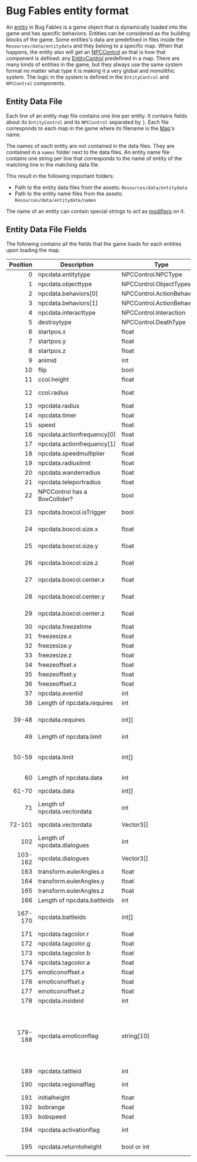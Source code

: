 # Bug Fables entity format

An [entity](../Entities/Entity.md) in Bug Fables is a game object that is dynamically loaded into the game and has specific behaviors. Entities can be considered as the building blocks of the game. Some entities's data are predefined in files inside the `Resources/data/entitydata` and they belong to a specific map. When that happens, the entity also will get an [NPCControl](../Entities/NPCControl/NPCControl.md) as that is how that component is defined: any [EntityControl](../Entities/EntityControl/EntityControl.md) predefined in a map. There are many kinds of entities in the game, but they always use the same system format no matter what type it is making it a very global and monolithic system. The logic in the system is defined in the `EntityControl` and `NPCControl` components.

## Entity Data File

Each line of an entity map file contains one line per entity. It contains fields about its `EntityControl` and its `NPCControl` separated by `}`. Each file corresponds to each map in the game where its filename is the [Map](../Enums%20and%20IDs/Maps.md)'s name.

The names of each entity are not contained in the data files. They are contained in a `names` folder next to the data files. An entity name file contains one string per line that corresponds to the name of entity of the matching line in the matching data file.

This result in the following important folders:
- Path to the entity data files from the assets: `Resources/data/entitydata`
- Path to the entity name files from the assets: `Resources/data/entitydata/names`

The name of an entity can contain special strings to act as [modifiers](../Entities/EntityControl/Modifiers.md) on it.

## Entity Data File Fields

The following contains all the fields that the game loads for each entities upon loading the map.

|Position|Description|Type|Additional information|
|--------:|-----------|----|----------------------|
|0|npcdata.entitytype|NPCControl.NPCType||
|1|npcdata.objecttype|NPCControl.ObjectTypes||
|2|npcdata.behaviors\[0\]|NPCControl.ActionBehaviors||
|3|npcdata.behaviors\[1\]|NPCControl.ActionBehaviors||
|4|npcdata.interacttype|NPCControl.Interaction||
|5|destroytype|NPCControl.DeathType||
|6|startpos.x|float||
|7|startpos.y|float||
|8|startpos.z|float||
|9|animid|int||
|10|flip|bool||
|11|ccol.height|float||
|12|ccol.radius|float|Also assigned to npcdata.colliderheight|
|13|npcdata.radius|float||
|14|npcdata.timer|float||
|15|speed|float||
|16|npcdata.actionfrequency\[0\]|float||
|17|npcdata.actionfrequency\[1\]|float||
|18|npcdata.speedmultiplier|float||
|19|npcdata.radiuslimit|float||
|20|npcdata.wanderradius|float||
|21|npcdata.teleportradius|float||
|22|NPCControl has a BoxCollider?|bool|Only applies for NPCType.Object|
|23|npcdata.boxcol.isTrigger|bool|Requires field at position 22 to be true|
|24|npcdata.boxcol.size.x|float|Requires field at position 22 to be true|
|25|npcdata.boxcol.size.y|float|Requires field at position 22 to be true|
|26|npcdata.boxcol.size.z|float|Requires field at position 22 to be true|
|27|npcdata.boxcol.center.x|float|Requires field at position 22 to be true|
|28|npcdata.boxcol.center.y|float|Requires field at position 22 to be true|
|29|npcdata.boxcol.center.z|float|Requires field at position 22 to be true|
|30|npcdata.freezetime|float||
|31|freezesize.x|float||
|32|freezesize.y|float||
|33|freezesize.z|float||
|34|freezeoffset.x|float||
|35|freezeoffset.y|float||
|36|freezeoffset.z|float||
|37|npcdata.eventid|int||
|38|Length of npcdata.requires|int|Maximum of 10|
|39-48|npcdata.requires|int\[\]|lists of [flags](../Flags%20arrays/flags.md) slots that needs to be true for the entity to be enabled|
|49|Length of npcdata.limit|int|Maximum of 10|
|50-59|npcdata.limit|int\[\]|lists of [flags](../Flags%20arrays/flags.md) slots that needs to be false for the entity to be enabled|
|60|Length of npcdata.data|int|Maximum of 10|
|61-70|npcdata.data|int\[\]|General purpose int array|
|71|Length of npcdata.vectordata|int|Maximum of 10|
|72-101|npcdata.vectordata|Vector3\[\]|General purpose triplets of floats array|
|102|Length of npcdata.dialogues|int|Maximum of 20|
|103-162|npcdata.dialogues|Vector3\[\]||
|163|transform.eulerAngles.x|float||
|164|transform.eulerAngles.y|float||
|165|transform.eulerAngles.z|float||
|166|Length of npcdata.battleids|int|Maximum of 4|
|167-170|npcdata.battleids|int\[\]|Lists of [Enemies](../Enums%20and%20IDs/Enemies.md) ids that forms a battle if encountered|
|171|npcdata.tagcolor.r|float||
|172|npcdata.tagcolor.g|float||
|173|npcdata.tagcolor.b|float||
|174|npcdata.tagcolor.a|float||
|175|emoticonoffset.x|float||
|176|emoticonoffset.y|float||
|177|emoticonoffset.z|float||
|178|npcdata.insideid|int||
|179-188|npcdata.emoticonflag|string\[10\]|Each element contains a comma separated tuple list where both elements are int and corresponds to each npcdata.emoticonflag.x and npcdata.emoticonflag.y|
|189|npcdata.tattleid|int||
|190|npcdata.regionalflag|int|The [Regional flag](../Flags%20arrays/Regionalflags.md) slot bound to this entity|
|191|initialheight|float||
|192|bobrange|float||
|193|bobspeed|float||
|194|npcdata.activationflag|int|A [Flag](../Flags%20arrays/flags.md) slot used when this entity is activated|
|195|npcdata.returntoheight|bool or int|Int if the length in string is 1:|
